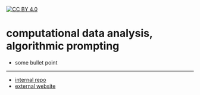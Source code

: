 [![CC BY 4.0][cc-by-shield]][cc-by]

[cc-by]: http://creativecommons.org/licenses/by/4.0/
[cc-by-image]: https://i.creativecommons.org/l/by/4.0/88x31.png
[cc-by-shield]: https://img.shields.io/badge/License-CC%20BY%204.0-lightgrey.svg

# computational data analysis, algorithmic prompting

- some bullet point

---

- [internal repo](https://github.com/nils-holmberg/cda-gai/)
- [external website](https://nils-holmberg.github.io/cda-gai/)










